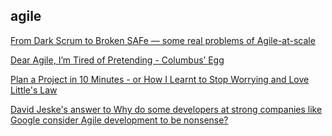## agile

[From Dark Scrum to Broken SAFe — some real problems of Agile-at-scale](https://ea.rna.nl/2021/08/14/from-dark-scrum-to-broken-safe-some-real-problems-of-agile-at-scale/)

[Dear Agile, I’m Tired of Pretending - Columbus’ Egg](https://medium.com/columbus-egg/dear-agile-im-tired-of-pretending-d39ab6a12003)

[Plan a Project in 10 Minutes - or How I Learnt to Stop Worrying and Love Little's Law](http://www.infoq.com/presentations/little-law-estimate)

[David Jeske's answer to Why do some developers at strong companies like Google consider Agile development to be nonsense?](https://www.quora.com/Why-do-some-developers-at-strong-companies-like-Google-consider-Agile-development-to-be-nonsense/answer/David-Jeske?share=1)